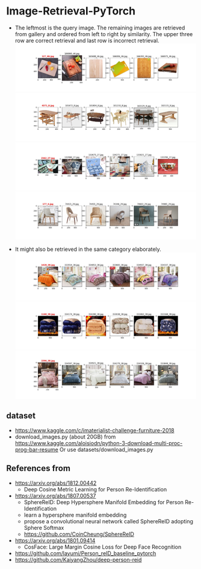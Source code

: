 # Image-Retrieval-PyTorch
- The leftmost is the query image. The remaining images are retrieved from gallery and ordered from left to right by similarity. 
The upper three row are correct retrieval and last row is incorrect retrieval.
![](assets/127_46.jpg)
![](assets/4371_8.jpg)
![](assets/2362_27.jpg)
![](assets/177_4.jpg)

- It might also be retrieved in the same category elaborately.
![](assets/1428_38.jpg)
![](assets/1168_38.jpg)
![](assets/1596_38.jpg)


## dataset
- https://www.kaggle.com/c/imaterialist-challenge-furniture-2018
- download_images.py (about 20GB) from https://www.kaggle.com/aloisiodn/python-3-download-multi-proc-prog-bar-resume Or use datasets/download_images.py

## References from 
- https://arxiv.org/abs/1812.00442
  - Deep Cosine Metric Learning for Person Re-Identification
- https://arxiv.org/abs/1807.00537
  - SphereReID: Deep Hypersphere Manifold Embedding for Person Re-Identification
  - learn a hypersphere manifold embedding
  - propose a convolutional neural network called SphereReID adopting Sphere Softmax
  - https://github.com/CoinCheung/SphereReID
- https://arxiv.org/abs/1801.09414
  - CosFace: Large Margin Cosine Loss for Deep Face Recognition
- https://github.com/layumi/Person_reID_baseline_pytorch
- https://github.com/KaiyangZhou/deep-person-reid
